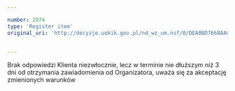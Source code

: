```yaml
---

number: 2974
type: 'Register item'
original_uri: 'http://decyzje.uokik.gov.pl/nd_wz_um.nsf/0/DEA0BD7668AACE5DC12579CA0041C0A9?OpenDocument'


---
```


Brak odpowiedzi Klienta niezwłocznie, lecz w terminie nie dłuższym niż 3 dni od otrzymania zawiadomienia od Organizatora, uważa się za akceptację zmienionych warunków
